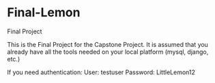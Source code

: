 # Final-Lemon
Final Project

This is the Final Project for the Capstone Project.
It is assumed that you already have all the tools needed on your local platform (mysql, django, etc.)

If you need authentication:
User: testuser
Password: LittleLemon12
